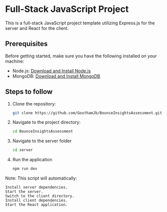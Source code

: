 # Full-Stack JavaScript Project

This is a full-stack JavaScript project template utilizing Express.js for the server and React for the client.

## Prerequisites

Before getting started, make sure you have the following installed on your machine:

- Node.js: [Download and Install Node.js](https://nodejs.org/)
- MongoDB: [Download and Install MongoDB](https://www.mongodb.com/try/download/community)

## Steps to follow

1. Clone the repository:

   ```bash
   git clone https://github.com/GouthamJb/BounceInsightsAssessment.git

2. Navigate to the project directory:

    ```bash
    cd BounceInsightsAssessment

3. Navigate to the server folder

    ```bash
    cd server

4. Run the application

    ```bash
    npm run dev

Note: 
This script will automatically:

    Install server dependencies.
    Start the server.
    Switch to the client directory.
    Install client dependencies.
    Start the React application.